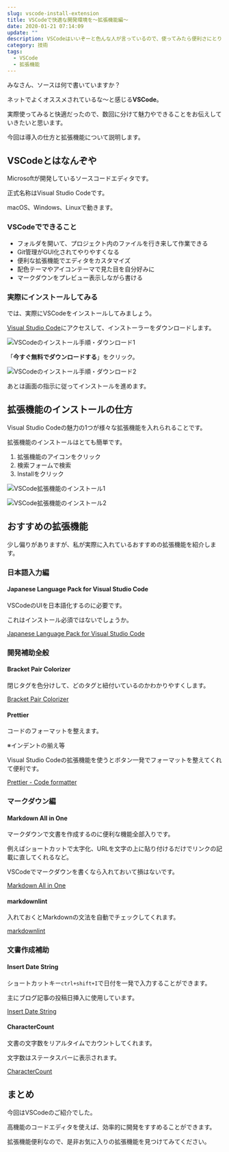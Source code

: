 ```yaml
---
slug: vscode-install-extension
title: VSCodeで快適な開発環境を～拡張機能編～
date: 2020-01-21 07:14:09
update: ""
description: VSCodeはいいぞーと色んな人が言っているので、使ってみたら便利さにとりこになってしまいました。数回に分けて、「VSCodeでできること」をお届けします。今回は導入の仕方と拡張機能について説明します。
category: 技術
tags:
  - VSCode
  - 拡張機能
---
```


みなさん、ソースは何で書いていますか？

ネットでよくオススメされているな～と感じる**VSCode**。

実際使ってみると快適だったので、数回に分けて魅力やできることをお伝えしていきたいと思います。

今回は導入の仕方と拡張機能について説明します。

## VSCodeとはなんぞや

Microsoftが開発しているソースコードエディタです。

正式名称はVisual Studio Codeです。

macOS、Windows、Linuxで動きます。

### VSCodeでできること

- フォルダを開いて、プロジェクト内のファイルを行き来して作業できる
- Git管理がGUI化されてやりやすくなる
- 便利な拡張機能でエディタをカスタマイズ
- 配色テーマやアイコンテーマで見た目を自分好みに
- マークダウンをプレビュー表示しながら書ける

### 実際にインストールしてみる

では、実際にVSCodeをインストールしてみましょう。

[Visual Studio Code](https://azure.microsoft.com/ja-jp/products/visual-studio-code/)にアクセスして、インストーラーをダウンロードします。

![VSCodeのインストール手順・ダウンロード1](./img/2020-01-21/vscode_install1.png "VSCode_Install1")

「**今すぐ無料でダウンロードする**」をクリック。

![VSCodeのインストール手順・ダウンロード2](img/2020-01-21/vscode_install2.png "VSCode_Install2")

あとは画面の指示に従ってインストールを進めます。

## 拡張機能のインストールの仕方

Visual Studio Codeの魅力の1つが様々な拡張機能を入れられることです。

拡張機能のインストールはとても簡単です。

1. 拡張機能のアイコンをクリック
2. 検索フォームで検索
3. Installをクリック

![VSCode拡張機能のインストール1](./img/2020-01-21/vscode_extension1.png "vscode_extension1")

![VSCode拡張機能のインストール2](./img/2020-01-21/vscode_extension2.png "vscode_extension2")

## おすすめの拡張機能

少し偏りがありますが、私が実際に入れているおすすめの拡張機能を紹介します。

### 日本語入力編

#### Japanese Language Pack for Visual Studio Code

VSCodeのUIを日本語化するのに必要です。

これはインストール必須ではないでしょうか。

[Japanese Language Pack for Visual Studio Code](https://marketplace.visualstudio.com/items?itemName=MS-CEINTL.vscode-language-pack-ja)

### 開発補助全般

#### Bracket Pair Colorizer

閉じタグを色分けして、どのタグと紐付いているのかわかりやすくします。

[Bracket Pair Colorizer](https://marketplace.visualstudio.com/items?itemName=CoenraadS.bracket-pair-colorizer)

#### Prettier

コードのフォーマットを整えます。

※インデントの揃え等

Visual Studio Codeの拡張機能を使うとボタン一発でフォーマットを整えてくれて便利です。

[Prettier - Code formatter](https://marketplace.visualstudio.com/items?itemName=esbenp.prettier-vscode)

### マークダウン編

#### Markdown All in One

マークダウンで文書を作成するのに便利な機能全部入りです。

例えばショートカットで太字化、URLを文字の上に貼り付けるだけでリンクの記載に直してくれるなど。

VSCodeでマークダウンを書くなら入れておいて損はないです。

[Markdown All in One](https://marketplace.visualstudio.com/items?itemName=yzhang.markdown-all-in-one)

#### markdownlint

入れておくとMarkdownの文法を自動でチェックしてくれます。

[markdownlint](https://marketplace.visualstudio.com/items?itemName=DavidAnson.vscode-markdownlint)

### 文書作成補助

#### Insert Date String

ショートカットキー`ctrl+shift+I`で日付を一発で入力することができます。

主にブログ記事の投稿日挿入に使用しています。

[Insert Date String](https://marketplace.visualstudio.com/items?itemName=jsynowiec.vscode-insertdatestring)

#### CharacterCount

文書の文字数をリアルタイムでカウントしてくれます。

文字数はステータスバーに表示されます。

[CharacterCount](https://marketplace.visualstudio.com/items?itemName=8amjp.charactercount)

## まとめ

今回はVSCodeのご紹介でした。

高機能のコードエディタを使えば、効率的に開発をすすめることができます。

拡張機能便利なので、是非お気に入りの拡張機能を見つけてみてください。
